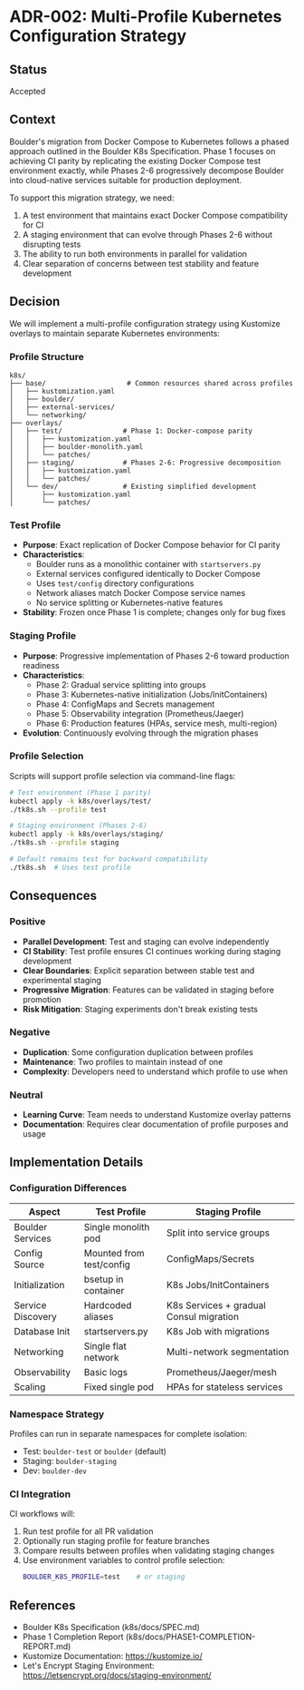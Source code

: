 # ADR-002: Multi-Profile Kubernetes Configuration Strategy

## Status
Accepted

## Context

Boulder's migration from Docker Compose to Kubernetes follows a phased approach outlined in the Boulder K8s Specification. Phase 1 focuses on achieving CI parity by replicating the existing Docker Compose test environment exactly, while Phases 2-6 progressively decompose Boulder into cloud-native services suitable for production deployment.

To support this migration strategy, we need:
1. A test environment that maintains exact Docker Compose compatibility for CI
2. A staging environment that can evolve through Phases 2-6 without disrupting tests
3. The ability to run both environments in parallel for validation
4. Clear separation of concerns between test stability and feature development

## Decision

We will implement a multi-profile configuration strategy using Kustomize overlays to maintain separate Kubernetes environments:

### Profile Structure

```
k8s/
├── base/                    # Common resources shared across profiles
│   ├── kustomization.yaml
│   ├── boulder/
│   ├── external-services/
│   └── networking/
├── overlays/
│   ├── test/               # Phase 1: Docker-compose parity
│   │   ├── kustomization.yaml
│   │   ├── boulder-monolith.yaml
│   │   └── patches/
│   ├── staging/            # Phases 2-6: Progressive decomposition
│   │   ├── kustomization.yaml
│   │   └── patches/
│   └── dev/                # Existing simplified development
│       ├── kustomization.yaml
│       └── patches/
```

### Test Profile
- **Purpose**: Exact replication of Docker Compose behavior for CI parity
- **Characteristics**:
  - Boulder runs as a monolithic container with `startservers.py`
  - External services configured identically to Docker Compose
  - Uses `test/config` directory configurations
  - Network aliases match Docker Compose service names
  - No service splitting or Kubernetes-native features
- **Stability**: Frozen once Phase 1 is complete; changes only for bug fixes

### Staging Profile
- **Purpose**: Progressive implementation of Phases 2-6 toward production readiness
- **Characteristics**:
  - Phase 2: Gradual service splitting into groups
  - Phase 3: Kubernetes-native initialization (Jobs/InitContainers)
  - Phase 4: ConfigMaps and Secrets management
  - Phase 5: Observability integration (Prometheus/Jaeger)
  - Phase 6: Production features (HPAs, service mesh, multi-region)
- **Evolution**: Continuously evolving through the migration phases

### Profile Selection

Scripts will support profile selection via command-line flags:
```bash
# Test environment (Phase 1 parity)
kubectl apply -k k8s/overlays/test/
./tk8s.sh --profile test

# Staging environment (Phases 2-6)
kubectl apply -k k8s/overlays/staging/
./tk8s.sh --profile staging

# Default remains test for backward compatibility
./tk8s.sh  # Uses test profile
```

## Consequences

### Positive
- **Parallel Development**: Test and staging can evolve independently
- **CI Stability**: Test profile ensures CI continues working during staging development
- **Clear Boundaries**: Explicit separation between stable test and experimental staging
- **Progressive Migration**: Features can be validated in staging before promotion
- **Risk Mitigation**: Staging experiments don't break existing tests

### Negative
- **Duplication**: Some configuration duplication between profiles
- **Maintenance**: Two profiles to maintain instead of one
- **Complexity**: Developers need to understand which profile to use when

### Neutral
- **Learning Curve**: Team needs to understand Kustomize overlay patterns
- **Documentation**: Requires clear documentation of profile purposes and usage

## Implementation Details

### Configuration Differences

| Aspect | Test Profile | Staging Profile |
|--------|-------------|-----------------|
| Boulder Services | Single monolith pod | Split into service groups |
| Config Source | Mounted from test/config | ConfigMaps/Secrets |
| Initialization | bsetup in container | K8s Jobs/InitContainers |
| Service Discovery | Hardcoded aliases | K8s Services + gradual Consul migration |
| Database Init | startservers.py | K8s Job with migrations |
| Networking | Single flat network | Multi-network segmentation |
| Observability | Basic logs | Prometheus/Jaeger/mesh |
| Scaling | Fixed single pod | HPAs for stateless services |

### Namespace Strategy

Profiles can run in separate namespaces for complete isolation:
- Test: `boulder-test` or `boulder` (default)
- Staging: `boulder-staging`
- Dev: `boulder-dev`

### CI Integration

CI workflows will:
1. Run test profile for all PR validation
2. Optionally run staging profile for feature branches
3. Compare results between profiles when validating staging changes
4. Use environment variables to control profile selection:
   ```bash
   BOULDER_K8S_PROFILE=test    # or staging
   ```

## References

- Boulder K8s Specification (k8s/docs/SPEC.md)
- Phase 1 Completion Report (k8s/docs/PHASE1-COMPLETION-REPORT.md)
- Kustomize Documentation: https://kustomize.io/
- Let's Encrypt Staging Environment: https://letsencrypt.org/docs/staging-environment/